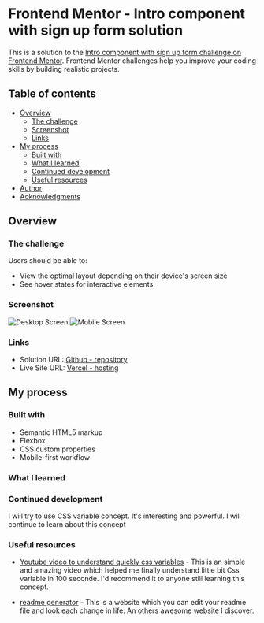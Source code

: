 # Frontend Mentor - Intro component with sign up form solution

This is a solution to the [Intro component with sign up form challenge on Frontend Mentor](https://www.frontendmentor.io/challenges/intro-component-with-signup-form-5cf91bd49edda32581d28fd1). Frontend Mentor challenges help you improve your coding skills by building realistic projects. 

## Table of contents

- [Overview](#overview)
  - [The challenge](#the-challenge)
  - [Screenshot](#screenshot)
  - [Links](#links)
- [My process](#my-process)
  - [Built with](#built-with)
  - [What I learned](#what-i-learned)
  - [Continued development](#continued-development)
  - [Useful resources](#useful-resources)
- [Author](#author)
- [Acknowledgments](#acknowledgments)


## Overview

### The challenge

Users should be able to:

- View the optimal layout depending on their device's screen size
- See hover states for interactive elements

### Screenshot

![Desktop Screen](screenshot/desktopView.png)
![Mobile Screen](screenshot/mobileView.png)


### Links
- Solution URL: [Github - repository](https://github.com/404diaby/3-column-preview-card-component)
- Live Site URL: [Vercel - hosting](hhttps://3-column-preview-card-component-dm.vercel.app/)

## My process

### Built with

- Semantic HTML5 markup
- Flexbox
- CSS custom properties
- Mobile-first workflow

### What I learned


### Continued development

I will try to use CSS variable concept. It's interesting and powerful. I will continue to learn about this concept

### Useful resources

- [Youtube video to understand quickly css variables](https://www.youtube.com/watch?v=NtRmIp4eMjs&ab_channel=Fireship) - This is an simple and amazing video which helped me finally understand little bit Css variable in 100 seconde. I'd recommend it to anyone still learning this concept.

- [readme generator](https://readme.so/fr/editor) - This is a website which you can edit your readme file and look each change in life. An others awesome website I discover.


